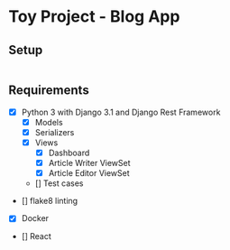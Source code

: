 # Toy Project - Blog App

## Setup

```commandline

```

## Requirements

* [x] Python 3 with Django 3.1 and Django Rest Framework
    * [x] Models
    * [x] Serializers
    * [x] Views
        * [x] Dashboard
        * [x] Article Writer ViewSet
        * [x] Article Editor ViewSet
    * [] Test cases
* [] flake8 linting
* [x] Docker
* [] React